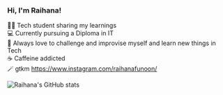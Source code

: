 

### Hi, I'm Raihana! 

👩‍💻 Tech student sharing my learnings<br/>
💻 Currently pursuing a Diploma in IT<br/>
💭 Always love to challenge and improvise myself and learn new things in Tech<br/>
☕ Caffeine addicted<br/>
🪄 gtkm https://www.instagram.com/raihanafunoon/<br/>

![Raihana's GitHub stats](https://github-readme-stats.vercel.app/api?username=mhraihana&show_icons=true&theme=radical)

<!--
**mhraihana/mhraihana** is a ✨ _special_ ✨ repository because its `README.md` (this file) appears on your GitHub profile.



